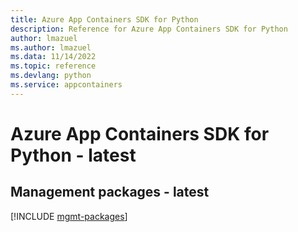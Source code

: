 ```yaml
---
title: Azure App Containers SDK for Python
description: Reference for Azure App Containers SDK for Python
author: lmazuel
ms.author: lmazuel
ms.data: 11/14/2022
ms.topic: reference
ms.devlang: python
ms.service: appcontainers
---
```

# Azure App Containers SDK for Python - latest

## Management packages - latest
[!INCLUDE [mgmt-packages](app-containers-mgmt-index.md)]